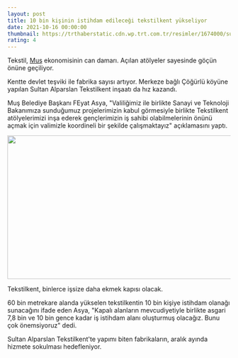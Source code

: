 ```yaml
--- 
layout: post
title: 10 bin kişinin istihdam edileceği tekstilkent yükseliyor
date: 2021-10-16 00:00:00
thumbnail: https://trthaberstatic.cdn.wp.trt.com.tr/resimler/1674000/sultan-alparslan-tekstilkent-trt-haber-1674982.jpg
rating: 4
---
```

<p>
	Tekstil, <a href="https://www.trthaber.com/etiket/mus/" target="_blank">Muş</a> ekonomisinin can damarı. Açılan atölyeler sayesinde göçün önüne geçiliyor.</p>
<p>
	Kentte devlet teşviki ile fabrika sayısı artıyor. Merkeze bağlı Çöğürlü köyüne yapılan Sultan Alparslan Tekstilkent inşaatı da hız kazandı.</p>
<p>
	Muş Belediye Başkanı FEyat Asya, "Valiliğimiz ile birlikte Sanayi ve Teknoloji Bakanımıza sunduğumuz projelerimizin kabul görmesiyle birlikte Tekstilkent atölyelerimizi inşa ederek gençlerimizin iş sahibi olabilmelerinin önünü açmak için valimizle koordineli bir şekilde çalışmaktayız" açıklamasını yaptı.</p>
<p>
	<img alt="" src="dosyalar/images/tekstil.PNG" style="width: 650px; height: 324px;" /></p>
<p>
	Tekstilkent, binlerce işsize daha ekmek kapısı olacak.</p>
<p>
	60 bin metrekare alanda yükselen tekstilkentin 10 bin kişiye istihdam olanağı sunacağını ifade eden Asya, "Kapalı alanların mevcudiyetiyle birlikte asgari 7,8 bin ve 10 bin gence kadar iş istihdam alanı oluşturmuş olacağız. Bunu çok önemsiyoruz" dedi.</p>
<p>
	Sultan Alparslan Tekstilkent'te yapımı biten fabrikaların, aralık ayında hizmete sokulması hedefleniyor.</p>
